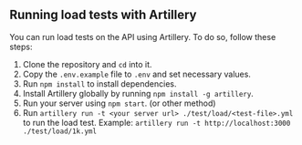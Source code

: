 ## Running load tests with Artillery

You can run load tests on the API using Artillery. To do so, follow these steps:

1. Clone the repository and `cd` into it.
2. Copy the `.env.example` file to `.env` and set necessary values.
3. Run `npm install` to install dependencies.
4. Install Artillery globally by running `npm install -g artillery`.
5. Run your server using `npm start`. (or other method)
6. Run `artillery run -t <your server url> ./test/load/<test-file>.yml` to run the load test. Example: `artillery run -t http://localhost:3000 ./test/load/1k.yml`
